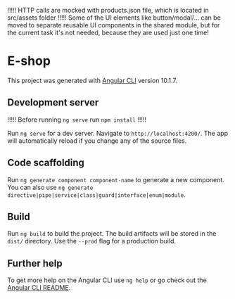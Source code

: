 !!!!! HTTP calls are mocked with products.json file, which is located in src/assets folder !!!!!
Some of the UI elements like button/modal/... can be moved to separate reusable UI components in the shared module, 
but for the current task it's not needed, because they are used just one time!


# E-shop

This project was generated with [Angular CLI](https://github.com/angular/angular-cli) version 10.1.7.

## Development server

!!!!! Before running `ng serve` run `npm install` !!!!!

Run `ng serve` for a dev server. Navigate to `http://localhost:4200/`. The app will automatically reload if you change any of the source files.

## Code scaffolding

Run `ng generate component component-name` to generate a new component. You can also use `ng generate directive|pipe|service|class|guard|interface|enum|module`.

## Build

Run `ng build` to build the project. The build artifacts will be stored in the `dist/` directory. Use the `--prod` flag for a production build.

## Further help

To get more help on the Angular CLI use `ng help` or go check out the [Angular CLI README](https://github.com/angular/angular-cli/blob/master/README.md).
